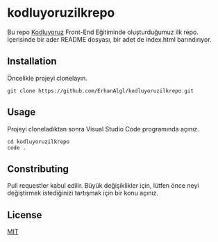 # kodluyoruzilkrepo

Bu repo [Kodluyoruz](https://kodluyoruz.org) Front-End Eğitiminde oluşturduğumuz ilk repo. İçerisinde bir ader README dosyası, bir adet de index.html barındırıyor.

## Installation

Öncelikle projeyi clonelayın.

```
git clone https://github.com/ErhanAlgl/kodluyoruzilkrepo.git
```

## Usage

Projeyi cloneladıktan sonra Visual Studio Code programında açınız.

```
cd kodluyoruzilkrepo
code .
```

## Constributing

Pull requestler kabul edilir. Büyük değişiklikler için, lütfen önce neyi değiştirmek istediğinizi tartışmak için bir konu açınız.

## License

[MIT](https://choosealicense.com/licenses/mit/)
